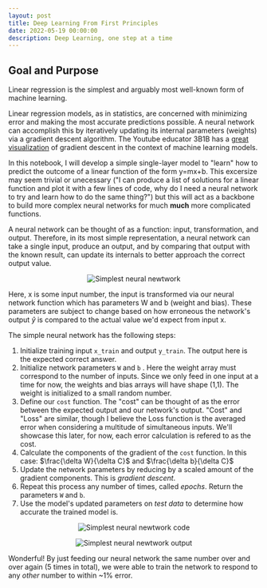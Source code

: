 ```yaml
---
layout: post
title: Deep Learning From First Principles
date: 2022-05-19 00:00:00
description: Deep Learning, one step at a time
---
```


## Goal and Purpose

Linear regression is the simplest and arguably most well-known form of machine learning.

Linear regression models, as in statistics, are concerned with minimizing error and making the most accurate predictions possible. A neural network can accomplish this by iteratively updating its internal parameters (weights) via a gradient descent algorithm. The Youtube educator 3B1B has a [great visualization](https://www.youtube.com/watch?v=IHZwWFHWa-w) of gradient descent in the context of machine learning models.

In this notebook, I will develop a simple single-layer model to "learn" how to predict the outcome of a linear function of the form y=mx+b. This excersize may seem trivial or unecessary ("I can produce a list of solutions for a linear function and plot it with a few lines of code, why do I need a neural network to try and learn how to do the same thing?") but this will act as a backbone to build more complex neural networks for much **much** more complicated functions.

A neural network can be thought of as a function: input, transformation, and output. Therefore, in its most simple representation, a neural network can take a single input, produce an output, and by comparing that output with the known result, can update its internals to better approach the correct output value.

<p align="center">
  <img src="/~slewis/assets/blog/simplest_NN.png" alt="Simplest neural newtwork"/>
</p>

Here, x is some input number, the input is transformed via our neural network function which has parameters W and b (weight and bias). These parameters are subject to change based on how erroneous the network's output $\hat{y}$ is compared to the actual value we'd expect from input x.

The simple neural network has the following steps:
1. Initialize training input `x_train` and output `y_train`. The output here is the expected correct answer.
2. Initialize network parameters `W` and `b` . Here the weight array must correspond to the number of inputs. Since we only feed in one input at a time for now, the weights and bias arrays will have shape (1,1). The weight is initialized to a small random number.
3. Define our `cost` function. The "cost" can be thought of as the error between the expected output and our network's output. "Cost" and "Loss" are similar, though I believe the Loss function is the averaged error when considering a multitude of simultaneous inputs. We'll showcase this later, for now, each error calculation is refered to as the cost.
4. Calculate the components of the gradient of the `cost` function. In this case: $\frac{\delta W}{\delta C}$ and $\frac{\delta b}{\delta C}$
5. Update the network parameters by reducing by a scaled amount of the gradient components. This is *gradient descent*. 
6. Repeat this process any number of times, called *epochs*. Return the parameters `W` and `b`. 
7. Use the model's updated parameters on *test data* to determine how accurate the trained model is.

<p align="center">
  <img src="/~slewis/assets/blog/simplest_NN_code.png" alt="Simplest neural newtwork code"/>
</p>

<p align="center">
  <img src="/~slewis/assets/blog/simplest_NN_output.png" alt="Simplest neural newtwork output"/>
</p>

Wonderful! By just feeding our neural network the same number over and over again (5 times in total), we were able to train the network to respond to any *other* number to within ~1% error.
